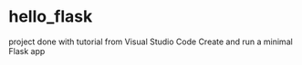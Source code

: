 # hello_flask
project done with tutorial from Visual Studio Code
Create and run a minimal Flask app
